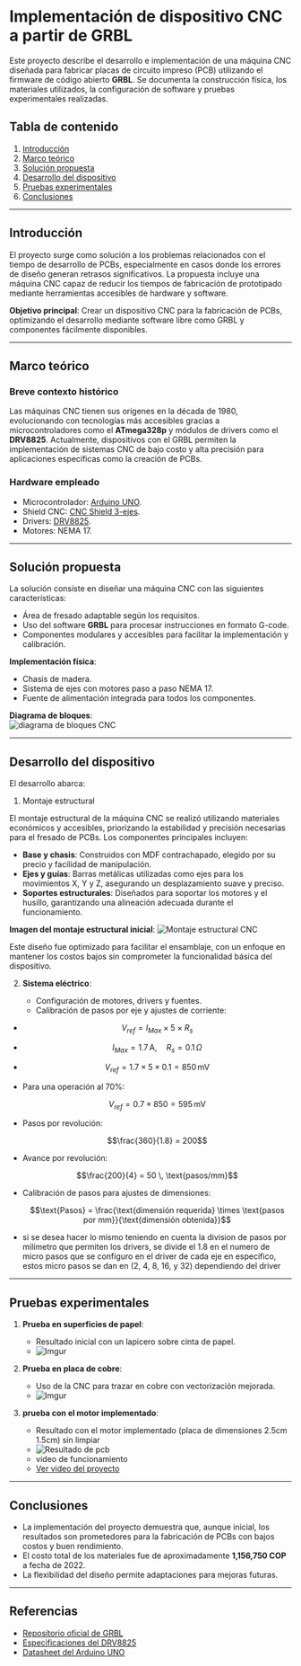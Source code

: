 # Implementación de dispositivo CNC a partir de GRBL

Este proyecto describe el desarrollo e implementación de una máquina CNC diseñada para fabricar placas de circuito impreso (PCB) utilizando el firmware de código abierto **GRBL**. Se documenta la construcción física, los materiales utilizados, la configuración de software y pruebas experimentales realizadas.

## Tabla de contenido

1. [Introducción](#introducción)
2. [Marco teórico](#marco-teórico)
3. [Solución propuesta](#solución-propuesta)
4. [Desarrollo del dispositivo](#desarrollo-del-dispositivo)
5. [Pruebas experimentales](#pruebas-experimentales)
6. [Conclusiones](#conclusiones)

---

## Introducción

El proyecto surge como solución a los problemas relacionados con el tiempo de desarrollo de PCBs, especialmente en casos donde los errores de diseño generan retrasos significativos. La propuesta incluye una máquina CNC capaz de reducir los tiempos de fabricación de prototipado mediante herramientas accesibles de hardware y software.

**Objetivo principal**: Crear un dispositivo CNC para la fabricación de PCBs, optimizando el desarrollo mediante software libre como GRBL y componentes fácilmente disponibles.

---

## Marco teórico

### Breve contexto histórico

Las máquinas CNC tienen sus orígenes en la década de 1980, evolucionando con tecnologías más accesibles gracias a microcontroladores como el **ATmega328p** y módulos de drivers como el **DRV8825**. Actualmente, dispositivos con el GRBL permiten la implementación de sistemas CNC de bajo costo y alta precisión para aplicaciones específicas como la creación de PCBs.

### Hardware empleado

- Microcontrolador: [Arduino UNO](https://docs.arduino.cc/resources/datasheets/A000066-datasheet.pdf).
- Shield CNC: [CNC Shield 3-ejes](https://www.handsontec.com/dataspecs/cnc-3axis-shield.pdf).
- Drivers: [DRV8825](https://www.pololu.com/product/2133).
- Motores: NEMA 17.

---

## Solución propuesta

La solución consiste en diseñar una máquina CNC con las siguientes características:

- Área de fresado adaptable según los requisitos.
- Uso del software **GRBL** para procesar instrucciones en formato G-code.
- Componentes modulares y accesibles para facilitar la implementación y calibración.

**Implementación física**:

- Chasis de madera.
- Sistema de ejes con motores paso a paso NEMA 17.
- Fuente de alimentación integrada para todos los componentes.

**Diagrama de bloques**:  
![diagrama de bloques CNC](https://i.imgur.com/sm5t3Yl.png)

---

## Desarrollo del dispositivo

El desarrollo abarca:

1. Montaje estructural

El montaje estructural de la máquina CNC se realizó utilizando materiales económicos y accesibles, priorizando la estabilidad y precisión necesarias para el fresado de PCBs. Los componentes principales incluyen:

- **Base y chasis**: Construidos con MDF contrachapado, elegido por su precio y facilidad de manipulación.
- **Ejes y guías**: Barras metálicas utilizadas como ejes para los movimientos X, Y y Z, asegurando un desplazamiento suave y preciso.
- **Soportes estructurales**: Diseñados para soportar los motores y el husillo, garantizando una alineación adecuada durante el funcionamiento.

**Imagen del montaje estructural inicial**:
![Montaje estructural CNC](https://i.imgur.com/tB0gZWe.jpg)

Este diseño fue optimizado para facilitar el ensamblaje, con un enfoque en mantener los costos bajos sin comprometer la funcionalidad básica del dispositivo.

2. **Sistema eléctrico**:

   - Configuración de motores, drivers y fuentes.
   - Calibración de pasos por eje y ajustes de corriente:

- ```math
  V_{ref} = I_{Max} \times 5 \times R_s
  ```

- ```math
  I_{Max} = 1.7 \, \text{A}, \quad R_s = 0.1 \, \Omega
  ```

- ```math
  V_{ref} = 1.7 \times 5 \times 0.1 = 850 \, \text{mV}
  ```

- Para una operación al 70%:

  ```math
  V_{ref} = 0.7 \times 850 = 595 \, \text{mV}
  ```

- Pasos por revolución:

  ```math
  \frac{360}{1.8} = 200
  ```

- Avance por revolución:

  ```math
  \frac{200}{4} = 50 \, \text{pasos/mm}
  ```

- Calibración de pasos para ajustes de dimensiones:

  ```math
  \text{Pasos} = \frac{\text{dimensión requerida} \times \text{pasos por mm}}{\text{dimensión obtenida}}
  ```

- si se  desea hacer lo mismo teniendo en cuenta la division de pasos por milímetro que permiten los drivers, se divide el 1.8 en el numero de micro pasos que se configuro en el driver de cada eje en especifico, estos micro pasos se dan en  (2, 4, 8, 16, y 32) dependiendo del driver

---

## Pruebas experimentales

1. **Prueba en superficies de papel**:
   - Resultado inicial con un lapicero sobre cinta de papel.
   - ![Imgur](https://i.imgur.com/DA0Un5S.jpg)

2. **Prueba en placa de cobre**:
   - Uso de la CNC para trazar en cobre con vectorización mejorada.
   - ![Imgur](https://i.imgur.com/N8tYTGU.jpg)

3. **prueba con el motor implementado**:

   - Resultado con el motor implementado (placa de dimensiones 2.5cm 1.5cm) sin limpiar
   - ![Resultado de pcb](https://i.imgur.com/PJTkkYW.jpg)
   - video de funcionamiento
   - [Ver video del proyecto](https://i.imgur.com/i9RbGPb.mp4)

---

## Conclusiones

- La implementación del proyecto demuestra que, aunque inicial, los resultados son prometedores para la fabricación de PCBs con bajos costos y buen rendimiento.
- El costo total de los materiales fue de aproximadamente **1,156,750 COP** a fecha de 2022.
- La flexibilidad del diseño permite adaptaciones para mejoras futuras.

---

## Referencias

- [Repositorio oficial de GRBL](https://github.com/grbl/grbl)
- [Especificaciones del DRV8825](https://www.pololu.com/product/2133)
- [Datasheet del Arduino UNO](https://docs.arduino.cc/resources/datasheets/A000066-datasheet.pdf)
